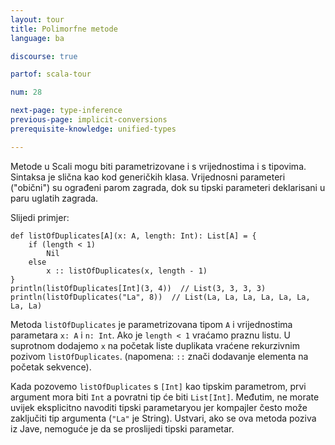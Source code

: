```yaml
---
layout: tour
title: Polimorfne metode
language: ba

discourse: true

partof: scala-tour

num: 28

next-page: type-inference
previous-page: implicit-conversions
prerequisite-knowledge: unified-types

---
```


Metode u Scali mogu biti parametrizovane i s vrijednostima i s tipovima.
Sintaksa je slična kao kod generičkih klasa.
Vrijednosni parameteri ("obični") su ograđeni parom zagrada, dok su tipski parameteri deklarisani u paru uglatih zagrada.

Slijedi primjer:

```tut
def listOfDuplicates[A](x: A, length: Int): List[A] = {
    if (length < 1)
        Nil
    else
        x :: listOfDuplicates(x, length - 1)
}
println(listOfDuplicates[Int](3, 4))  // List(3, 3, 3, 3)
println(listOfDuplicates("La", 8))  // List(La, La, La, La, La, La, La, La)
```

Metoda `listOfDuplicates` je parametrizovana tipom `A` i vrijednostima parametara `x: A` i `n: Int`.
Ako je `length < 1` vraćamo praznu listu. U suprotnom dodajemo `x` na početak liste duplikata vraćene rekurzivnim pozivom `listOfDuplicates`. (napomena: `::` znači dodavanje elementa na početak sekvence).

Kada pozovemo `listOfDuplicates` s `[Int]` kao tipskim parametrom, prvi argument mora biti `Int` a povratni tip će biti `List[Int]`. Međutim, ne morate uvijek eksplicitno navoditi tipski parametaryou jer kompajler često može zaključiti tip argumenta (`"La"` je String). Ustvari, ako se ova metoda poziva iz Jave, nemoguće je da se proslijedi tipski parametar.
